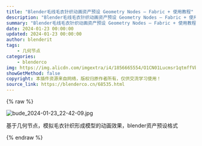 ```yaml
---
title: "Blender毛线毛衣针织动画资产预设 Geometry Nodes – Fabric + 使用教程"
description: "Blender毛线毛衣针织动画资产预设 Geometry Nodes – Fabric + 使用教程"
summary: "Blender毛线毛衣针织动画资产预设 Geometry Nodes – Fabric + 使用教程"
date: 2024-01-23 00:00:00
updated: 2024-01-23 00:00:00
author: blenderit
tags: 
    - 几何节点
categories:
    - blenderco
img: https://img.alicdn.com/imgextra/i4/1856665554/O1CN01Lucmsr1qtmffVbbZw_!!1856665554.jpg
showGetMethod: false
copyright: 本插件资源来自网络，版权归原作者所有，仅供交流学习使用！
source_link: https://blenderco.cn/68535.html
---
```


{% raw %}
<p><img class="aligncenter" src="https://img.alicdn.com/imgextra/i4/1856665554/O1CN01Lucmsr1qtmffVbbZw_!!1856665554.jpg" alt="bude_2024-01-23_22-42-09.jpg"></p><p>基于几何节点，模拟毛衣针织形成模型的动画效果，blender资产预设格式</p>
<div style="display: none">blenderco</div>
{% endraw %}
